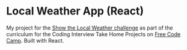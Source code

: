 # Local Weather App (React)

My project for the [Show the Local Weather challenge](https://learn.freecodecamp.org/coding-interview-prep/take-home-projects/show-the-local-weather) as part of the curriculum for the Coding Interview Take Home Projects on [Free Code Camp](https://www.freecodecamp.org). Built with React.
